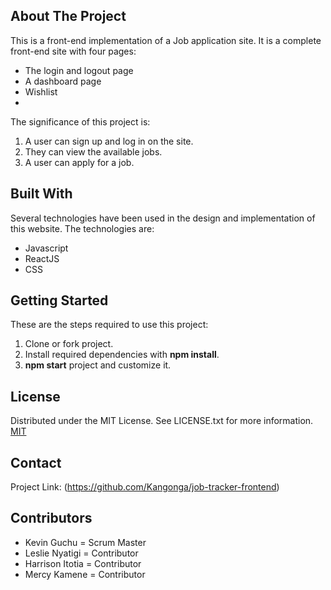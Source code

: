## About The Project
This is a front-end implementation of a Job application site. It is a complete front-end site with four pages: 
- The login and logout page 
- A dashboard page 
- Wishlist
- 

The significance of this project is:
1. A user can sign up and log in on the site.
2. They can view the available jobs.
3. A user can apply for a job.


## Built With
Several technologies have been used in the design and implementation of this website. 
The technologies are:
- Javascript
- ReactJS
- CSS


## Getting Started
These are the steps required to use this project:
1. Clone or fork project.
2. Install required dependencies with **npm install**.
3. **npm start** project and customize it.


## License
Distributed under the MIT License. See LICENSE.txt for more information.
[MIT](https://choosealicense.com/licenses/mit/)

## Contact
Project Link: (https://github.com/Kangonga/job-tracker-frontend)

## Contributors
- Kevin Guchu = Scrum Master
- Leslie Nyatigi = Contributor
- Harrison Itotia = Contributor
- Mercy Kamene = Contributor